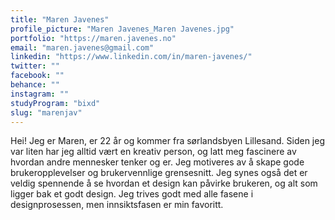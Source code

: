 ```yaml
---
title: "Maren Javenes"
profile_picture: "Maren Javenes_Maren Javenes.jpg"
portfolio: "https://maren.javenes.no"
email: "maren.javenes@gmail.com"
linkedin: "https://www.linkedin.com/in/maren-javenes/"
twitter: ""
facebook: ""
behance: ""
instagram: ""
studyProgram: "bixd"
slug: "marenjav"
---
```


Hei! Jeg er Maren, er 22 år og kommer fra sørlandsbyen Lillesand. Siden jeg var liten har jeg alltid vært en kreativ person, og latt meg fascinere av hvordan andre mennesker tenker og er. Jeg motiveres av å skape gode brukeropplevelser og brukervennlige grensesnitt. Jeg synes også det er veldig spennende å se hvordan et design kan påvirke brukeren, og alt som ligger bak et godt design. Jeg trives godt med alle fasene i designprosessen, men innsiktsfasen er min favoritt.
